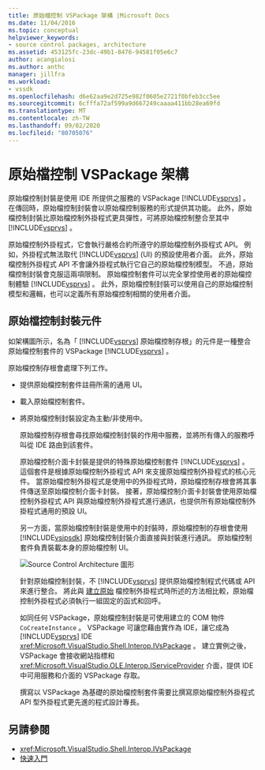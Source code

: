 ```yaml
---
title: 原始檔控制 VSPackage 架構 |Microsoft Docs
ms.date: 11/04/2016
ms.topic: conceptual
helpviewer_keywords:
- source control packages, architecture
ms.assetid: 453125fc-23dc-49b1-8476-94581f05e6c7
author: acangialosi
ms.author: anthc
manager: jillfra
ms.workload:
- vssdk
ms.openlocfilehash: d6e62aa9e2d725e982f0605e2721f0bfeb3cc5ee
ms.sourcegitcommit: 6cfffa72af599a9d667249caaaa411bb28ea69fd
ms.translationtype: MT
ms.contentlocale: zh-TW
ms.lasthandoff: 09/02/2020
ms.locfileid: "80705076"
---
```

# <a name="source-control-vspackage-architecture"></a>原始檔控制 VSPackage 架構
原始檔控制封裝是使用 IDE 所提供之服務的 VSPackage [!INCLUDE[vsprvs](../../code-quality/includes/vsprvs_md.md)] 。 在傳回時，原始檔控制封裝會以原始檔控制服務的形式提供其功能。 此外，原始檔控制封裝比原始檔控制外掛程式更具彈性，可將原始檔控制整合至其中 [!INCLUDE[vsprvs](../../code-quality/includes/vsprvs_md.md)] 。

 原始檔控制外掛程式，它會執行嚴格合約所遵守的原始檔控制外掛程式 API。 例如，外掛程式無法取代 [!INCLUDE[vsprvs](../../code-quality/includes/vsprvs_md.md)] (UI) 的預設使用者介面。 此外，原始檔控制外掛程式 API 不會讓外掛程式執行它自己的原始檔控制模型。 不過，原始檔控制封裝會克服這兩項限制。 原始檔控制套件可以完全掌控使用者的原始檔控制體驗 [!INCLUDE[vsprvs](../../code-quality/includes/vsprvs_md.md)] 。 此外，原始檔控制封裝可以使用自己的原始檔控制模型和邏輯，也可以定義所有原始檔控制相關的使用者介面。

## <a name="source-control-package-components"></a>原始檔控制封裝元件
 如架構圖所示，名為「 [!INCLUDE[vsprvs](../../code-quality/includes/vsprvs_md.md)] 原始檔控制存根」的元件是一種整合原始檔控制套件的 VSPackage [!INCLUDE[vsprvs](../../code-quality/includes/vsprvs_md.md)] 。

 原始檔控制存根會處理下列工作。

- 提供原始檔控制套件註冊所需的通用 UI。

- 載入原始檔控制套件。

- 將原始檔控制封裝設定為主動/非使用中。

  原始檔控制存根會尋找原始檔控制封裝的作用中服務，並將所有傳入的服務呼叫從 IDE 路由到該套件。

  原始檔控制介面卡封裝是提供的特殊原始檔控制套件 [!INCLUDE[vsprvs](../../code-quality/includes/vsprvs_md.md)] 。 這個套件是根據原始檔控制外掛程式 API 來支援原始檔控制外掛程式的核心元件。 當原始檔控制外掛程式是使用中的外掛程式時，原始檔控制存根會將其事件傳送至原始檔控制介面卡封裝。 接著，原始檔控制介面卡封裝會使用原始檔控制外掛程式 API 與原始檔控制外掛程式進行通訊，也提供所有原始檔控制外掛程式通用的預設 UI。

  另一方面，當原始檔控制封裝是使用中的封裝時，原始檔控制的存根會使用 [!INCLUDE[vsipsdk](../../extensibility/includes/vsipsdk_md.md)] 原始檔控制封裝介面直接與封裝進行通訊。 原始檔控制套件負責裝載本身的原始檔控制 UI。

  ![Source Control Architecture 圖形](../../extensibility/internals/media/vsipsccarch.gif "VSIPSCCArch")

  針對原始檔控制封裝，不 [!INCLUDE[vsprvs](../../code-quality/includes/vsprvs_md.md)] 提供原始檔控制程式代碼或 API 來進行整合。 將此與 [建立原始](../../extensibility/internals/creating-a-source-control-plug-in.md) 檔控制外掛程式時所述的方法相比較，原始檔控制外掛程式必須執行一組固定的函式和回呼。

  如同任何 VSPackage，原始檔控制封裝是可使用建立的 COM 物件 `CoCreateInstance` 。 VSPackage 可讓您藉由實作為 IDE，讓它成為 [!INCLUDE[vsprvs](../../code-quality/includes/vsprvs_md.md)] IDE <xref:Microsoft.VisualStudio.Shell.Interop.IVsPackage> 。 建立實例之後，VSPackage 會接收網站指標和 <xref:Microsoft.VisualStudio.OLE.Interop.IServiceProvider> 介面，提供 IDE 中可用服務和介面的 VSPackage 存取。

  撰寫以 VSPackage 為基礎的原始檔控制套件需要比撰寫原始檔控制外掛程式 API 型外掛程式更先進的程式設計專長。

## <a name="see-also"></a>另請參閱
- <xref:Microsoft.VisualStudio.Shell.Interop.IVsPackage>
- [快速入門](../../extensibility/internals/getting-started-with-source-control-vspackages.md)
